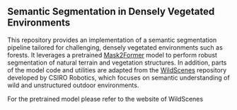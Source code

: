 ## Semantic Segmentation in Densely Vegetated Environments

This repository provides an implementation of a semantic segmentation pipeline tailored for challenging, densely vegetated environments such as forests. 
It leverages a pretrained [Mask2Former](https://github.com/facebookresearch/Mask2Former) model to perform robust segmentation of natural terrain and vegetation structures. 
In addition, parts of the model code and utilities are adapted from the [WildScenes](https://github.com/csiro-robotics/WildScenes) repository developed by CSIRO Robotics, 
which focuses on semantic understanding of wild and unstructured outdoor environments.

For the pretrained model please refer to the website of WildScenes
